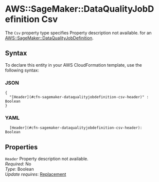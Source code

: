# AWS::SageMaker::DataQualityJobDefinition Csv<a name="aws-properties-sagemaker-dataqualityjobdefinition-csv"></a>

<a name="aws-properties-sagemaker-dataqualityjobdefinition-csv-description"></a>The `Csv` property type specifies Property description not available\. for an [AWS::SageMaker::DataQualityJobDefinition](aws-resource-sagemaker-dataqualityjobdefinition.md)\.

## Syntax<a name="aws-properties-sagemaker-dataqualityjobdefinition-csv-syntax"></a>

To declare this entity in your AWS CloudFormation template, use the following syntax:

### JSON<a name="aws-properties-sagemaker-dataqualityjobdefinition-csv-syntax.json"></a>

```
{
  "[Header](#cfn-sagemaker-dataqualityjobdefinition-csv-header)" : Boolean
}
```

### YAML<a name="aws-properties-sagemaker-dataqualityjobdefinition-csv-syntax.yaml"></a>

```
  [Header](#cfn-sagemaker-dataqualityjobdefinition-csv-header): Boolean
```

## Properties<a name="aws-properties-sagemaker-dataqualityjobdefinition-csv-properties"></a>

`Header` <a name="cfn-sagemaker-dataqualityjobdefinition-csv-header"></a>
Property description not available\.  
_Required_: No  
_Type_: Boolean  
_Update requires_: [Replacement](https://docs.aws.amazon.com/AWSCloudFormation/latest/UserGuide/using-cfn-updating-stacks-update-behaviors.html#update-replacement)
